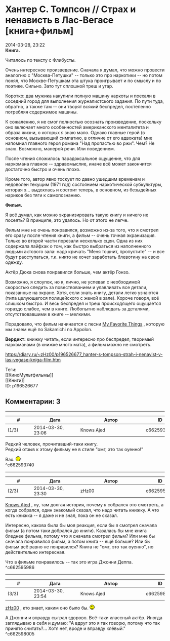 Хантер С. Томпсон // Страх и ненависть в Лас-Вегасе [книга+фильм]
=================================================================

  
2014-03-28, 23:22  
  **Книга.**    
   
 Читалось по тексту с Флибусты.   
   
 Очень интересное произведение. Сначала я думал, что можно провести аналогию с "Москва-Петушки" -- только это про наркотики -- но потом понял, что Москве-Петушкам эта штука проигрывает и по смыслу и по поэтике. Сильно. Зато тут сплошной треш и угар.   
   
 Коротко: два мужика накупили полную машину наркоты и поехали в соседний город для выполнения журналистского задания. По пути туда, обратно, а также там -- они творят всякий беспредел, постепенно потребляя содержимое машины.   
   
 К сожалению, я не смог полностью осознать произведение, поскольку оно включает много особенностей американского менталитета и образа жизни, о которых я знаю мало. Однако главные герой (в основном, вызывающий симпатию, в отличие от его адвоката) мне напомнил главного героя романа "Над пропастью во ржи". Чем? Не знаю. Возможно, манерой речи. Или поведением.   
   
 После чтения сложилось парадоксальное ощущение, что для наркомана главное -- здравомыслие, иначе всё может закончится достаточно быстро и очень плохо.   
   
 Кроме того, автор явно тоскует по давно ушедшим временам и недоволен текущим (1971 год) состоянием наркотической субкультуры, которая э... выдохлась и состоит теперь, в основном, из безыдейных нариков без тяги к самопознанию.   
   
  **Фильм.**    
   
 Я всё думал, как можно экранизировать такую книгу и ничего не посеять? В принципе, это удалось. Но от этого не легче.   
   
 Фильм мне не очень понравился, возможно из-за того, что я смотрел его сразу после чтения книги, а фильм -- очень точная экранизация. Только во второй части порезали несколько сцен. Одна из них содержала лайфхак о том, как быстро выбраться из наполненного людьми актового зала: надо кричать "Меня тошнит, пропустите" -- и все будут расступаться, т.к. никто не хочет заработать блевотину на свою одежду.   
   
 Актёр Дюка снова понравился больше, чем актёр Гонзо.   
   
 Возможно, я слоупок, но я, лично, не успевал с необходимой скоростью следить за повествованием и улавливать все детали, показанные на экране. Хотя, если знать книгу, детали легко узнаются (типа целующегося полицейского с женой в зале). Короче говоря, всё слишком быстро. И весь беспредел и треш происходящего ощущается гораздо слабее, чем в книге. Любопытно наблюдать за деталями, отсутствовавшими в книге -- мелкими.   
   
 Порадовало, что фильм начинается с песни  [My Favorite Things](https://www.youtube.com/watch?v=t-cLMYWdgiE)  , которую мы знаем ещё по Sakamichi no Appolon.   
   
  **Вердикт:**  книжку читать, если интересно про беспредел, творимый наркоманами (в книжке много мата), а фильм можно не смотреть.   
  
<https://diary.ru/~zHz00/p196526677_hanter-s-tompson-strah-i-nenavist-v-las-vegase-kniga-film.htm>  
  
Теги:  
[[КиноМультфильмы]]  
[[Книги]]  
ID: p196526677  


Комментарии: 3
--------------

  


---



|         #         |              Дата              |                     Автор                     |           ID           |
| --- | --- | --- | --- |
| (1/3) | 2014-03-30, 23:06 | Knows Ajed | c662593740 |

  
 Редкий человек, прочитавший-таки книгу.   
 Редкий отзыв к этому фильму не в стиле "омг, это так оуенно!"   
   
 Вах. ![:)](pics/3.gif)   
 ^c662593740

---



|         #         |              Дата              |                     Автор                     |           ID           |
| --- | --- | --- | --- |
| (2/3) | 2014-03-30, 23:30 | zHz00 | c662595986 |

  
  [Knows Ajed](http://Who-Knows-Ajed.diary.ru "Who Knows Ajed?")  , ну, там долгая история, почему я собрался это смотреть, а когда собрался, один знакомый сказал, что надо читать книжку. А что есть книжка -- я даже и не знал, пока он не сказал.   
   
 Интересно, какова была бы моя реакция, если бы я смотрел сначала фильм (а потом таки добрался до книги). Казалась бы мне книга бледнее фильма, потому что я сначала смотрел фильм? Или мне бы сначала понравился фильм, а потом книга -- ещё больше? Или бы фильм всё равно не понравился? Книга не "омг, это так оуенно", но действительно интересная.   
   
 Что в фильме понравилось -- так это игра Джонни Деппа.   
 ^c662595986

---



|         #         |              Дата              |                     Автор                     |           ID           |
| --- | --- | --- | --- |
| (3/3) | 2014-03-30, 23:54 | Knows Ajed | c662598005 |

  
  [zHz00](https://zHz00.diary.ru "Untitled")  , кто знает, каким оно было бы. ![:)](pics/3.gif)   
   
 А Джонни и вправду сыграл здорово. Всё-таки классный актёр. Иногда заглядываю в себя и думаю: "А вдруг это я так говорю, потому что так принято считать?... Хотя нет, вроде и вправду клёвый."   
 ^c662598005